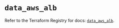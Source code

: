 # `data_aws_alb`

Refer to the Terraform Registry for docs: [`data_aws_alb`](https://registry.terraform.io/providers/hashicorp/aws/6.3.0/docs/data-sources/alb).
